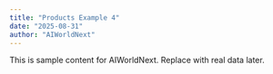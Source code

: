 ```yaml
---
title: "Products Example 4"
date: "2025-08-31"
author: "AIWorldNext"
---
```

This is sample content for AIWorldNext. Replace with real data later.
